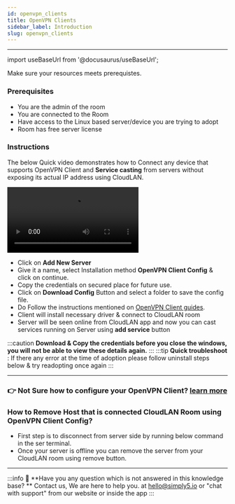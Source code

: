 ```yaml
---
id: openvpn_clients
title: OpenVPN Clients
sidebar_label: Introduction
slug: openvpn_clients
---
```


---

import useBaseUrl from '@docusaurus/useBaseUrl';

Make sure your resources meets prerequistes.

### Prerequisites

- You are the admin of the room
- You are connected to the Room
- Have access to the Linux based server/device you are trying to adopt
- Room has free server license

### Instructions

The below Quick video demonstrates how to Connect any device that supports OpenVPN Client and **Service casting** from servers without exposing its actual IP address using CloudLAN.

<div className = "iframe_container">
  <video className="responsive-iframe" src={useBaseUrl("videos/Download_ovpn_config.mp4")} title="Download OpenVPN Config File" autoPlay="true" controls></video>
</div>

- Click on **Add New Server**
- Give it a name, select Installation method **OpenVPN Client Config** & click on continue.
- Copy the credentials on secured place for future use.
- Click on **Download Config** Button and select a folder to save the config file.
- Do Follow the instructions mentioned on [OpenVPN Client guides](../guides/computers/centos.md).
- Client will install necessary driver & connect to CloudLAN room
- Server will be seen online from CloudLAN app and now you can cast services running on Server using **add service** button

:::caution
**Download & Copy the credentials before you close the windows, you will not be able to view these details again.**
:::
:::tip
**Quick troubleshoot** : If there any error at the time of adoption please follow uninstall steps below & try readopting once again
:::

---

### :point_right: Not Sure how to configure your OpenVPN Client? [learn more](../guides/computers/centos.md)

### How to Remove Host that is connected CloudLAN Room using OpenVPN Client Config?

- First step is to disconnect from server side by running below command in the ser terminal.
- Once your server is offline you can remove the server from your CloudLAN room using remove button.

---

:::info
:information_desk_person: **Have you any question which is not answered in this knowledge base? **
Contact us, We are here to help you. at [hello@simply5.io](mailto:hello@simply5.io) or "chat with support" from our website or inside the app
:::
